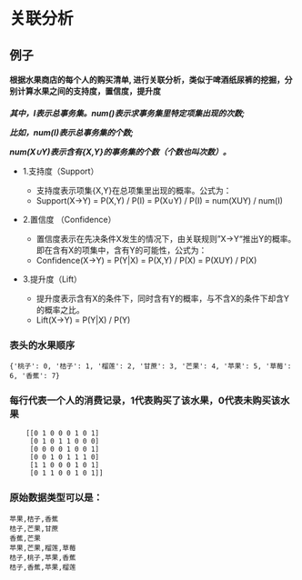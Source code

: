 # 关联分析

## 例子
#### 根据水果商店的每个人的购买清单, 进行关联分析，类似于啤酒纸尿裤的挖掘，分别计算水果之间的支持度，置信度，提升度


___其中，I表示总事务集。num()表示求事务集里特定项集出现的次数;___

___比如，num(I)表示总事务集的个数;___

___num(X∪Y)表示含有{X,Y}的事务集的个数（个数也叫次数）。___


* 1.支持度（Support）
    * 支持度表示项集{X,Y}在总项集里出现的概率。公式为：
    * Support(X→Y) = P(X,Y) / P(I) = P(X∪Y) / P(I) = num(XUY) / num(I)

* 2.置信度 （Confidence）
   * 置信度表示在先决条件X发生的情况下，由关联规则”X→Y“推出Y的概率。即在含有X的项集中，含有Y的可能性，公式为：
   * Confidence(X→Y) = P(Y|X)  = P(X,Y) / P(X) = P(XUY) / P(X)

* 3.提升度（Lift）
    * 提升度表示含有X的条件下，同时含有Y的概率，与不含X的条件下却含Y的概率之比。
    * Lift(X→Y) = P(Y|X) / P(Y)
### 表头的水果顺序
```
{'桃子': 0, '桔子': 1, '榴莲': 2, '甘蔗': 3, '芒果': 4, '苹果': 5, '草莓': 6, '香蕉': 7}
```

### 每行代表一个人的消费记录，1代表购买了该水果，0代表未购买该水果
```
    [[0 1 0 0 0 1 0 1]
     [0 1 0 1 1 0 0 0]
     [0 0 0 0 1 0 0 1]
     [0 0 1 0 1 1 1 0]
     [1 1 0 0 0 1 0 1]
     [0 1 1 0 0 1 0 1]]
```

### 原始数据类型可以是：
```
苹果,桔子,香蕉
桔子,芒果,甘蔗
香蕉,芒果
苹果,芒果,榴莲,草莓
桔子,桃子,苹果,香蕉
桔子,香蕉,苹果,榴莲
```